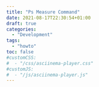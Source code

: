 ```yaml
---
title: "Ps Measure Command"
date: 2021-08-17T22:30:54+01:00
draft: true
categories:
  - "Development"
tags:
  - "howto"
toc: false
#customCSS:  
#  - "/css/asciinema-player.css"
#customJS: 
#  - "/js/asciinema-player.js"
---
```




<!--more-->